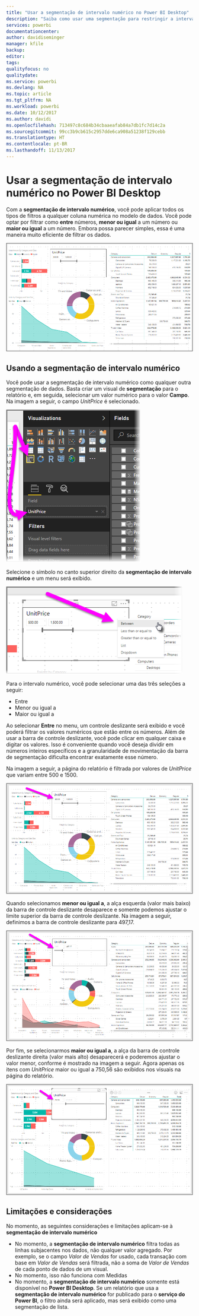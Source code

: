 ```yaml
---
title: "Usar a segmentação de intervalo numérico no Power BI Desktop"
description: "Saiba como usar uma segmentação para restringir a intervalos numéricos no Power BI Desktop"
services: powerbi
documentationcenter: 
author: davidiseminger
manager: kfile
backup: 
editor: 
tags: 
qualityfocus: no
qualitydate: 
ms.service: powerbi
ms.devlang: NA
ms.topic: article
ms.tgt_pltfrm: NA
ms.workload: powerbi
ms.date: 10/12/2017
ms.author: davidi
ms.openlocfilehash: 713497c8c684b34cbaaeafab84a7db1fc7d14c2a
ms.sourcegitcommit: 99cc3b9cb615c2957dde6ca908a51238f129cebb
ms.translationtype: HT
ms.contentlocale: pt-BR
ms.lasthandoff: 11/13/2017
---
```

# <a name="use-the-numeric-range-slicer-in-power-bi-desktop"></a>Usar a segmentação de intervalo numérico no Power BI Desktop
Com a **segmentação de intervalo numérico**, você pode aplicar todos os tipos de filtros a qualquer coluna numérica no modelo de dados. Você pode optar por filtrar como **entre** números, **menor ou igual** a um número ou **maior ou igual** a um número. Embora possa parecer simples, essa é uma maneira muito eficiente de filtrar os dados.

![](media/desktop-slicer-numeric-range/slicer-numeric-range_2.png)

## <a name="using-the-numeric-range-slicer"></a>Usando a segmentação de intervalo numérico
Você pode usar a segmentação de intervalo numérico como qualquer outra segmentação de dados. Basta criar um visual de **segmentação** para o relatório e, em seguida, selecionar um valor numérico para o valor **Campo**. Na imagem a seguir, o campo *UnitPrice* é selecionado.

![](media/desktop-slicer-numeric-range/slicer-numeric-range_3.png)

Selecione o símbolo no canto superior direito da **segmentação de intervalo numérico** e um menu será exibido.

![](media/desktop-slicer-numeric-range/slicer-numeric-range_4.png)

Para o intervalo numérico, você pode selecionar uma das três seleções a seguir:

* Entre
* Menor ou igual a
* Maior ou igual a

Ao selecionar **Entre** no menu, um controle deslizante será exibido e você poderá filtrar os valores numéricos que estão entre os números. Além de usar a barra de controle deslizante, você pode clicar em qualquer caixa e digitar os valores. Isso é conveniente quando você deseja dividir em números inteiros específicos e a granularidade de movimentação da barra de segmentação dificulta encontrar exatamente esse número.

Na imagem a seguir, a página do relatório é filtrada por valores de *UnitPrice* que variam entre 500 e 1500.

![](media/desktop-slicer-numeric-range/slicer-numeric-range_5.png)

Quando selecionamos **menor ou igual a**, a alça esquerda (valor mais baixo) da barra de controle deslizante desaparece e somente podemos ajustar o limite superior da barra de controle deslizante. Na imagem a seguir, definimos a barra de controle deslizante para 497,17.

![](media/desktop-slicer-numeric-range/slicer-numeric-range_6.png)

Por fim, se selecionarmos **maior ou igual a**, a alça da barra de controle deslizante direita (valor mais alto) desaparecerá e poderemos ajustar o valor menor, conforme é mostrado na imagem a seguir. Agora apenas os itens com *UnitPrice* maior ou igual a 750,56 são exibidos nos visuais na página do relatório.

![](media/desktop-slicer-numeric-range/slicer-numeric-range_7.png)

## <a name="limitations-and-considerations"></a>Limitações e considerações
No momento, as seguintes considerações e limitações aplicam-se à **segmentação de intervalo numérico**

* No momento, a **segmentação de intervalo numérico** filtra todas as linhas subjacentes nos dados, não qualquer valor agregado. Por exemplo, se o campo *Valor de Vendas* for usado, cada transação com base em *Valor de Vendas* será filtrada, não a soma de *Valor de Vendas* de cada ponto de dados de um visual.
* No momento, isso não funciona com Medidas
* No momento, a **segmentação de intervalo numérico** somente está disponível no **Power BI Desktop**. Se um relatório que usa a **segmentação de intervalo numérico** for publicado para o **serviço do Power BI**, o filtro ainda será aplicado, mas será exibido como uma segmentação de lista.

